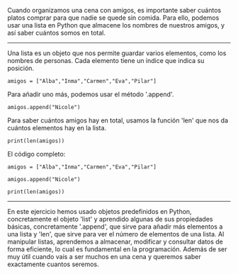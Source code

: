 Cuando organizamos una cena con amigos, es importante saber cuántos platos comprar para que nadie se quede sin comida. Para ello, podemos usar una lista en Python que almacene los nombres de nuestros amigos, y así saber cuántos somos en total.

---

Una lista es un objeto que nos permite guardar varios elementos, como los nombres de personas. Cada elemento tiene un índice que indica su posición.

```
amigos = ["Alba","Inma","Carmen","Eva","Pilar"]
```

Para añadir uno más, podemos usar el método '.append'.

```
amigos.append("Nicole")
```

Para saber cuántos amigos hay en total, usamos la función 'len' que nos da cuántos elementos hay en la lista.

```
print(len(amigos))
```

El código completo:

```
amigos = ["Alba","Inma","Carmen","Eva","Pilar"]

amigos.append("Nicole")

print(len(amigos))
```

---

En este ejercicio hemos usado objetos predefinidos en Python, concretamente el objeto 'list' y aprendido algunas de sus propiedades básicas, concretamente '.append', que sirve para añadir más elementos a una lista y 'len', que sirve para ver el número de elementos de una lista. Al manipular listas, aprendemos a almacenar, modificar y consultar datos de forma eficiente, lo cual es fundamental en la programación. Además de ser muy útil cuando vais a ser muchos en una cena y queremos saber exactamente cuantos seremos.
